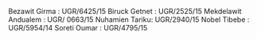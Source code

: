 Bezawit Girma : UGR/6425/15 
Biruck Getnet : UGR/2525/15 
Mekdelawit Andualem : UGR/ 0663/15 
Nuhamien Tariku: UGR/2940/15 
Nobel Tibebe : UGR/5954/14 
Soreti Oumar : UGR/4795/15
